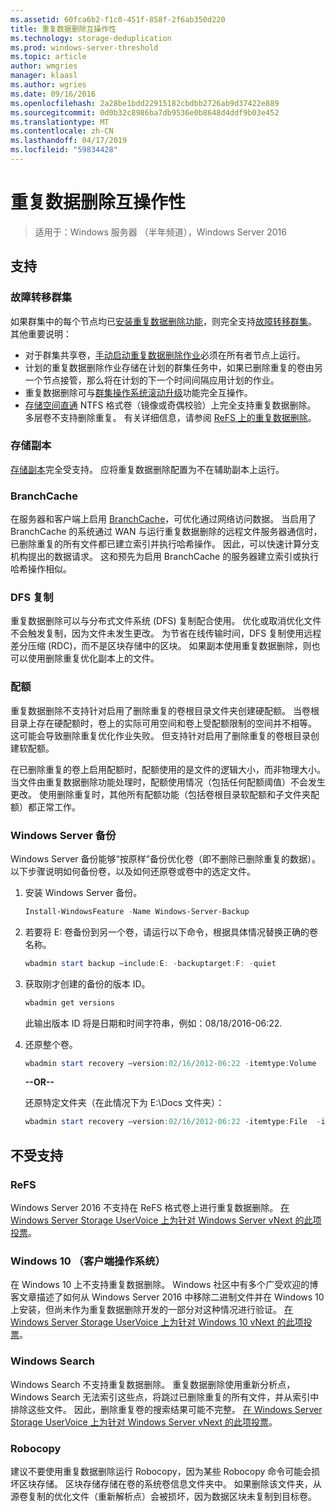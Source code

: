 ```yaml
---
ms.assetid: 60fca6b2-f1c0-451f-858f-2f6ab350d220
title: 重复数据删除互操作性
ms.technology: storage-deduplication
ms.prod: windows-server-threshold
ms.topic: article
author: wmgries
manager: klaasl
ms.author: wgries
ms.date: 09/16/2016
ms.openlocfilehash: 2a28be1bdd22915182cbdbb2726ab9d37422e889
ms.sourcegitcommit: 0d0b32c8986ba7db9536e0b8648d4ddf9b03e452
ms.translationtype: MT
ms.contentlocale: zh-CN
ms.lasthandoff: 04/17/2019
ms.locfileid: "59834428"
---
```

# <a name="data-deduplication-interoperability"></a>重复数据删除互操作性

> 适用于：Windows 服务器 （半年频道），Windows Server 2016

## <a id="supported"></a>支持

### <a id="supported-clusters"></a>故障转移群集

如果群集中的每个节点均已[安装重复数据删除功能](install-enable.md#install-dedup)，则完全支持[故障转移群集](../..//failover-clustering/failover-clustering-overview.md)。 其他重要说明：

* 对于群集共享卷，[手动启动重复数据删除作业](run.md#running-dedup-jobs-manually)必须在所有者节点上运行。
* 计划的重复数据删除作业存储在计划的群集任务中，如果已删除重复的卷由另一个节点接管，那么将在计划的下一个时间间隔应用计划的作业。
* 重复数据删除可与[群集操作系统滚动升级](../..//failover-clustering/cluster-operating-system-rolling-upgrade.md)功能完全互操作。
* [存储空间直通](../storage-spaces/storage-spaces-direct-overview.md) NTFS 格式卷（镜像或奇偶校验）上完全支持重复数据删除。 多层卷不支持删除重复。 有关详细信息，请参阅 [ReFS 上的重复数据删除](interop.md#unsupported-refs)。

### <a id="supported-storage-replica"></a>存储副本
[存储副本](../storage-replica/storage-replica-overview.md)完全受支持。 应将重复数据删除配置为不在辅助副本上运行。

### <a id="supported-branchcache"></a>BranchCache
在服务器和客户端上启用 [BranchCache](../../networking/branchcache/branchcache.md)，可优化通过网络访问数据。 当启用了 BranchCache 的系统通过 WAN 与运行重复数据删除的远程文件服务器通信时，已删除重复的所有文件都已建立索引并执行哈希操作。 因此，可以快速计算分支机构提出的数据请求。 这和预先为启用 BranchCache 的服务器建立索引或执行哈希操作相似。

### <a id="supported-dfsr"></a>DFS 复制
重复数据删除可以与分布式文件系统 (DFS) 复制配合使用。 优化或取消优化文件不会触发复制，因为文件未发生更改。 为节省在线传输时间，DFS 复制使用远程差分压缩 (RDC)，而不是区块存储中的区块。 如果副本使用重复数据删除，则也可以使用删除重复优化副本上的文件。

### <a id="supported-quotas"></a>配额
重复数据删除不支持针对启用了删除重复的卷根目录文件夹创建硬配额。 当卷根目录上存在硬配额时，卷上的实际可用空间和卷上受配额限制的空间并不相等。 这可能会导致删除重复优化作业失败。 但支持针对启用了删除重复的卷根目录创建软配额。 

在已删除重复的卷上启用配额时，配额使用的是文件的逻辑大小，而非物理大小。 当文件由重复数据删除功能处理时，配额使用情况（包括任何配额阈值）不会发生更改。 使用删除重复时，其他所有配额功能（包括卷根目录软配额和子文件夹配额）都正常工作。

### <a id="supported-windows-server-backup"></a>Windows Server 备份
Windows Server 备份能够“按原样”备份优化卷（即不删除已删除重复的数据）。 以下步骤说明如何备份卷，以及如何还原卷或卷中的选定文件。
1. 安装 Windows Server 备份。  
    ```PowerShell
    Install-WindowsFeature -Name Windows-Server-Backup
    ```

2. 若要将 E: 卷备份到另一个卷，请运行以下命令，根据具体情况替换正确的卷名称。  
    ```PowerShell
    wbadmin start backup –include:E: -backuptarget:F: -quiet
    ```
3. 获取刚才创建的备份的版本 ID。

    ```PowerShell
    wbadmin get versions
    ```

    此输出版本 ID 将是日期和时间字符串，例如：08/18/2016-06:22.

4. 还原整个卷。
    ```PowerShell
    wbadmin start recovery –version:02/16/2012-06:22 -itemtype:Volume  -items:E: -recoveryTarget:E:
    ```

    **--OR--**  

    还原特定文件夹（在此情况下为 E:\Docs 文件夹）：
    ```PowerShell
    wbadmin start recovery –version:02/16/2012-06:22 -itemtype:File  -items:E:\Docs  -recursive
    ```

## <a id="unsupported"></a>不受支持
### <a id="unsupported-refs"></a>ReFS
Windows Server 2016 不支持在 ReFS 格式卷上进行重复数据删除。 [在 Windows Server Storage UserVoice 上为针对 Windows Server vNext 的此项投票](https://windowsserver.uservoice.com/forums/295056-storage/suggestions/7962813-support-deduplication-on-refs)。

### <a id="unsupported-windows-client"></a>Windows 10 （客户端操作系统）
在 Windows 10 上不支持重复数据删除。 Windows 社区中有多个广受欢迎的博客文章描述了如何从 Windows Server 2016 中移除二进制文件并在 Windows 10 上安装，但尚未作为重复数据删除开发的一部分对这种情况进行验证。 [在 Windows Server Storage UserVoice 上为针对 Windows 10 vNext 的此项投票](https://windowsserver.uservoice.com/forums/295056-storage/suggestions/9011008-add-deduplication-support-to-client-os)。

### <a id="unsupported-windows-search"></a>Windows Search
Windows Search 不支持重复数据删除。 重复数据删除使用重新分析点，Windows Search 无法索引这些点，将跳过已删除重复的所有文件，并从索引中排除这些文件。 因此，删除重复卷的搜索结果可能不完整。 [在 Windows Server Storage UserVoice 上为针对 Windows Server vNext 的此项投票](https://windowsserver.uservoice.com/forums/295056-storage/suggestions/17888647-make-windows-search-service-work-with-data-dedupli)。

### <a id="unsupported-robocopy"></a>Robocopy
建议不要使用重复数据删除运行 Robocopy，因为某些 Robocopy 命令可能会损坏区块存储。 区块存储存储在卷的系统卷信息文件夹中。 如果删除该文件夹，从源卷复制的优化文件（重新解析点）会被损坏，因为数据区块未复制到目标卷。